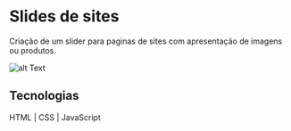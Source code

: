 # Slides de sites

Criação de um slider para paginas de sites com apresentação de imagens ou produtos.

![alt Text](https://github.com/Jefersoncf/projet-slider/blob/main/simplescreenrecorder-2021-12-08_09.34.23.gif)

## Tecnologias

HTML | CSS | JavaScript
